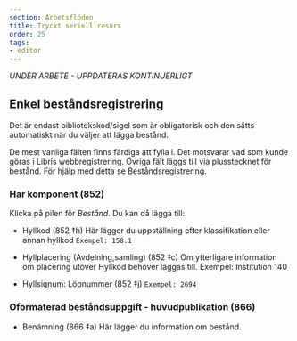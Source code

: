 ```yaml
---
section: Arbetsflöden
title: Tryckt seriell resurs
order: 25
tags:
- editor
--- 
```

*UNDER ARBETE - UPPDATERAS KONTINUERLIGT*

## Enkel beståndsregistrering

Det är endast bibliotekskod/sigel som är obligatorisk och den sätts automatiskt när du väljer att lägga bestånd.

De mest vanliga fälten finns färdiga att fylla i. Det motsvarar vad som kunde göras i Libris webbregistrering. Övriga fält läggs till via plusstecknet för bestånd. För hjälp med detta se Beståndsregistrering.

### Har komponent (852)
Klicka på pilen för *Bestånd*. Du kan då lägga till:
* Hyllkod (852 ‡h)
Här lägger du uppställning efter klassifikation eller annan hyllkod
`Exempel: 158.1`

* Hyllplacering (Avdelning,samling) (852 ‡c)
Om ytterligare information om placering utöver Hyllkod behöver läggas till.
Exempel: Institution 140

* Hyllsignum: Löpnummer (852 ‡j)
`Exempel: 2694`

### Oformaterad beståndsuppgift - huvudpublikation (866)
* Benämning (866 ‡a)
Här lägger du information om bestånd.
